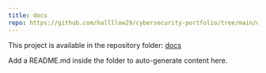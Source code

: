 ```yaml
---
title: docs
repo: https://github.com/hallllow29/cybersecurity-portfolio/tree/main/docs
---
```

This project is available in the repository folder: [docs](https://github.com/hallllow29/cybersecurity-portfolio/tree/main/docs)

Add a README.md inside the folder to auto-generate content here.
